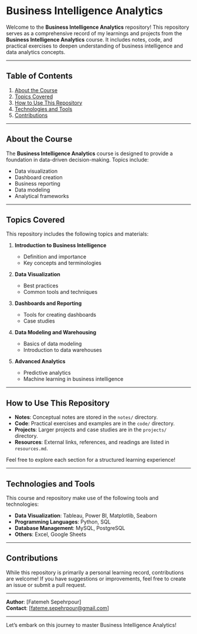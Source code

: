 # Business Intelligence Analytics

Welcome to the **Business Intelligence Analytics** repository! This repository serves as a comprehensive record of my learnings and projects from the **Business Intelligence Analytics** course. It includes notes, code, and practical exercises to deepen understanding of business intelligence and data analytics concepts.

---

## Table of Contents

1. [About the Course](#about-the-course)
2. [Topics Covered](#topics-covered)
3. [How to Use This Repository](#how-to-use-this-repository)
4. [Technologies and Tools](#technologies-and-tools)
5. [Contributions](#contributions)

---

## About the Course

The **Business Intelligence Analytics** course is designed to provide a foundation in data-driven decision-making. Topics include:

- Data visualization
- Dashboard creation
- Business reporting
- Data modeling
- Analytical frameworks

---

## Topics Covered

This repository includes the following topics and materials:

1. **Introduction to Business Intelligence**  
   - Definition and importance  
   - Key concepts and terminologies

2. **Data Visualization**  
   - Best practices  
   - Common tools and techniques

3. **Dashboards and Reporting**  
   - Tools for creating dashboards  
   - Case studies

4. **Data Modeling and Warehousing**  
   - Basics of data modeling  
   - Introduction to data warehouses

5. **Advanced Analytics**  
   - Predictive analytics  
   - Machine learning in business intelligence

---

## How to Use This Repository

- **Notes**: Conceptual notes are stored in the `notes/` directory.
- **Code**: Practical exercises and examples are in the `code/` directory.
- **Projects**: Larger projects and case studies are in the `projects/` directory.
- **Resources**: External links, references, and readings are listed in `resources.md`.

Feel free to explore each section for a structured learning experience!

---

## Technologies and Tools

This course and repository make use of the following tools and technologies:

- **Data Visualization**: Tableau, Power BI, Matplotlib, Seaborn
- **Programming Languages**: Python, SQL
- **Database Management**: MySQL, PostgreSQL
- **Others**: Excel, Google Sheets

---

## Contributions

While this repository is primarily a personal learning record, contributions are welcome! If you have suggestions or improvements, feel free to create an issue or submit a pull request.

---

**Author**: [Fatemeh Sepehrpour]  
**Contact**: [fateme.sepehrpour@gmail.com]  

---

Let’s embark on this journey to master Business Intelligence Analytics!
